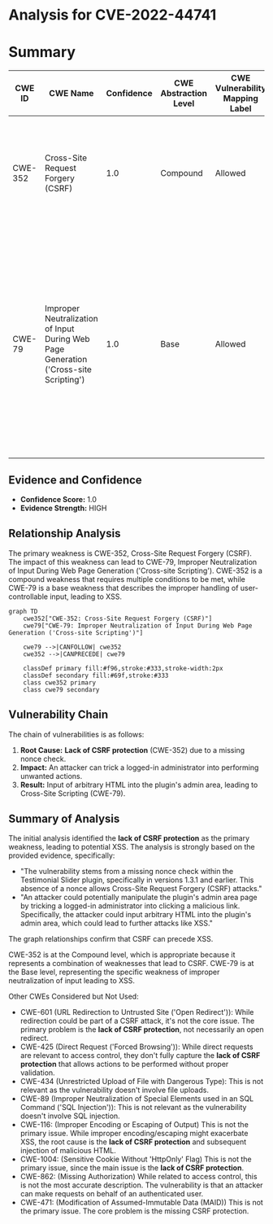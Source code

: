 # Analysis for CVE-2022-44741

# Summary
| CWE ID | CWE Name | Confidence | CWE Abstraction Level | CWE Vulnerability Mapping Label | CWE-Vulnerability Mapping Notes |
|---|---|---|---|---|---|
| CWE-352 | Cross-Site Request Forgery (CSRF) | 1.0 | Compound | Allowed | Primary CWE.  The vulnerability stems from a **lack of CSRF protection** in the plugin, specifically the missing nonce check. |
| CWE-79 | Improper Neutralization of Input During Web Page Generation ('Cross-site Scripting') | 1.0 | Base | Allowed | Secondary CWE. The CSRF vulnerability can lead to Cross-Site Scripting (XSS) because an attacker could manipulate the plugin's admin area by tricking an admin into clicking a malicious link and inputting arbitrary HTML. |

## Evidence and Confidence

*   **Confidence Score:** 1.0
*   **Evidence Strength:** HIGH

## Relationship Analysis
The primary weakness is CWE-352, Cross-Site Request Forgery (CSRF). The impact of this weakness can lead to CWE-79, Improper Neutralization of Input During Web Page Generation ('Cross-site Scripting'). CWE-352 is a compound weakness that requires multiple conditions to be met, while CWE-79 is a base weakness that describes the improper handling of user-controllable input, leading to XSS.

```mermaid
graph TD
    cwe352["CWE-352: Cross-Site Request Forgery (CSRF)"]
    cwe79["CWE-79: Improper Neutralization of Input During Web Page Generation ('Cross-site Scripting')"]
    
    cwe79 -->|CANFOLLOW| cwe352
    cwe352 -->|CANPRECEDE| cwe79
    
    classDef primary fill:#f96,stroke:#333,stroke-width:2px
    classDef secondary fill:#69f,stroke:#333
    class cwe352 primary
    class cwe79 secondary
```

## Vulnerability Chain
The chain of vulnerabilities is as follows:
1.  **Root Cause:** **Lack of CSRF protection** (CWE-352) due to a missing nonce check.
2.  **Impact:** An attacker can trick a logged-in administrator into performing unwanted actions.
3.  **Result:** Input of arbitrary HTML into the plugin's admin area, leading to Cross-Site Scripting (CWE-79).

## Summary of Analysis
The initial analysis identified the **lack of CSRF protection** as the primary weakness, leading to potential XSS. The analysis is strongly based on the provided evidence, specifically:
*   "The vulnerability stems from a missing nonce check within the Testimonial Slider plugin, specifically in versions 1.3.1 and earlier. This absence of a nonce allows Cross-Site Request Forgery (CSRF) attacks."
*   "An attacker could potentially manipulate the plugin's admin area page by tricking a logged-in administrator into clicking a malicious link. Specifically, the attacker could input arbitrary HTML into the plugin's admin area, which could lead to further attacks like XSS."

The graph relationships confirm that CSRF can precede XSS.

CWE-352 is at the Compound level, which is appropriate because it represents a combination of weaknesses that lead to CSRF. CWE-79 is at the Base level, representing the specific weakness of improper neutralization of input leading to XSS.

Other CWEs Considered but Not Used:

*   CWE-601 (URL Redirection to Untrusted Site ('Open Redirect')): While redirection could be part of a CSRF attack, it's not the core issue. The primary problem is the **lack of CSRF protection**, not necessarily an open redirect.
*   CWE-425 (Direct Request ('Forced Browsing')): While direct requests are relevant to access control, they don't fully capture the **lack of CSRF protection** that allows actions to be performed without proper validation.
*   CWE-434 (Unrestricted Upload of File with Dangerous Type): This is not relevant as the vulnerability doesn't involve file uploads.
*   CWE-89 (Improper Neutralization of Special Elements used in an SQL Command ('SQL Injection')): This is not relevant as the vulnerability doesn't involve SQL injection.
*   CWE-116: (Improper Encoding or Escaping of Output) This is not the primary issue. While improper encoding/escaping might exacerbate XSS, the root cause is the **lack of CSRF protection** and subsequent injection of malicious HTML.
*   CWE-1004: (Sensitive Cookie Without 'HttpOnly' Flag) This is not the primary issue, since the main issue is the **lack of CSRF protection**.
*   CWE-862: (Missing Authorization) While related to access control, this is not the most accurate description. The vulnerability is that an attacker can make requests on behalf of an authenticated user.
*   CWE-471: (Modification of Assumed-Immutable Data (MAID)) This is not the primary issue. The core problem is the missing CSRF protection.